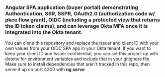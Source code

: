 ### Angular SPA application (buyer portal) demonstrating Authentication, SSR, SSPR, OAuth2.0 (authorization code w/ pkce flow grant), OIDC (including a protected view that returns the ID token claims), and can leverage Okta MFA once it is integrated into the Okta tenant.

You can clone this repository and replace the issuer and client ID with your own values from your OIDC SPA app in your Okta tenant.
If you want to keep your client ID and Issuer confidential, you can set this project up with dotenv for environment variables and include that in your gitignore file.
Make sure to install dependencies that aren't tracked in this repo, then serve it up on port 4200 with **ng serve**